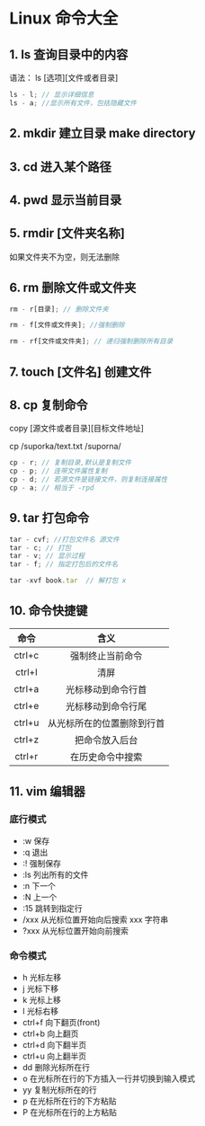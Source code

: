 # Linux 命令大全

## 1. ls 查询目录中的内容

语法： ls [选项][文件或者目录]

```js
ls - l; // 显示详细信息
ls - a; //显示所有文件，包括隐藏文件
```

## 2. mkdir 建立目录 make directory

## 3. cd 进入某个路径

## 4. pwd 显示当前目录

## 5. rmdir [文件夹名称]

如果文件夹不为空，则无法删除

## 6. rm 删除文件或文件夹

```js
rm - r[目录]; // 删除文件夹

rm - f[文件或文件夹]; //强制删除

rm - rf[文件或文件夹]; // 递归强制删除所有目录
```

## 7. touch [文件名] 创建文件

## 8. cp 复制命令

copy [源文件或者目录][目标文件地址]

cp /suporka/text.txt /suporna/

```js
cp - r; // 复制目录,默认是复制文件
cp - p; // 连带文件属性复制
cp - d; // 若源文件是链接文件，则复制连接属性
cp - a; // 相当于 -rpd
```

## 9. tar 打包命令

```js
tar - cvf; //打包文件名 源文件
tar - c; // 打包
tar - v; // 显示过程
tar - f; // 指定打包后的文件名

tar -xvf book.tar  // 解打包 x
```

## 10. 命令快捷键

|  命令  |            含义            |
| :----: | :------------------------: |
| ctrl+c |      强制终止当前命令      |
| ctrl+l |            清屏            |
| ctrl+a |     光标移动到命令行首     |
| ctrl+e |     光标移动到命令行尾     |
| ctrl+u | 从光标所在的位置删除到行首 |
| ctrl+z |       把命令放入后台       |
| ctrl+r |      在历史命令中搜索      |

## 11. vim 编辑器

### 底行模式

-   :w 保存
-   :q 退出
-   :! 强制保存
-   :ls 列出所有的文件
-   :n 下一个
-   :N 上一个
-   :15 跳转到指定行
-   /xxx 从光标位置开始向后搜索 xxx 字符串
-   ?xxx 从光标位置开始向前搜索

### 命令模式

-   h 光标左移
-   j 光标下移
-   k 光标上移
-   l 光标右移
-   ctrl+f 向下翻页(front)
-   ctrl+b 向上翻页
-   ctrl+d 向下翻半页
-   ctrl+u 向上翻半页
-   dd 删除光标所在行
-   o 在光标所在行的下方插入一行并切换到输入模式
-   yy 复制光标所在的行
-   p 在光标所在行的下方粘贴
-   P 在光标所在行的上方粘贴
